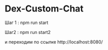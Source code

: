# Dex-Custom-Chat

Шаг 1 : npm run start

Шаг2 : npm run start2

и переходим по ссылке http://localhost:8080/
